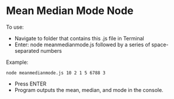 Mean Median Mode Node 
==============================

To use: 
* Navigate to folder that contains this .js file in Terminal
* Enter: node meanmedianmode.js followed by a series of space-separated numbers

Example: 
```
node meanmedianmode.js 10 2 1 5 6788 3
```

* Press ENTER
* Program outputs the mean, median, and mode in the console.
